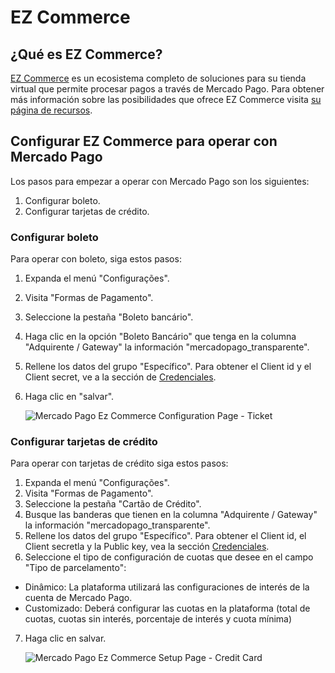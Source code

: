 # EZ Commerce

## ¿Qué es EZ Commerce?

[EZ Commerce](https://www.ezcommerce.com.br/) es un ecosistema completo de soluciones para su tienda virtual que permite procesar pagos a través de Mercado Pago.
Para obtener más información sobre las posibilidades que ofrece EZ Commerce visita [su página de recursos](https://www.ezcommerce.com.br/plataforma/recursos-de-ecommerce/).

## Configurar EZ Commerce para operar con Mercado Pago

Los pasos para empezar a operar con Mercado Pago son los siguientes:

1. Configurar boleto.
2. Configurar tarjetas de crédito.

### Configurar boleto

Para operar con boleto, siga estos pasos:

1. Expanda el menú "Configurações".
2. Visita "Formas de Pagamento".
3. Seleccione la pestaña "Boleto bancário".
4. Haga clic en la opción "Boleto Bancário" que tenga en la columna "Adquirente / Gateway" la información "mercadopago_transparente".
5. Rellene los datos del grupo "Específico". Para obtener el Client id y el Client secret, ve a la sección de [Credenciales]([FAKER][CREDENTIALS][URL_BASIC]).
6. Haga clic en "salvar".

    ![Mercado Pago Ez Commerce Configuration Page - Ticket](/images/ezcommerce-ticket-1.gif)

### Configurar tarjetas de crédito

Para operar con tarjetas de crédito siga estos pasos:

1. Expanda el menú "Configurações".
2. Visita "Formas de Pagamento".
3. Seleccione la pestaña "Cartão de Crédito".
4. Busque las banderas que tienen en la columna "Adquirente / Gateway" la información "mercadopago_transparente".
5. Rellene los datos del grupo "Específico". Para obtener el Client id, el Client secretla y la Public key, vea la sección [Credenciales]([FAKER][CREDENTIALS][URL]).
6. Seleccione el tipo de configuración de cuotas que desee en el campo "Tipo de parcelamento":
- Dinâmico: La plataforma utilizará las configuraciones de interés de la cuenta de Mercado Pago.
- Customizado: Deberá configurar las cuotas en la plataforma (total de cuotas, cuotas sin interés, porcentaje de interés y cuota mínima)
7. Haga clic en salvar.

    ![Mercado Pago Ez Commerce Setup Page - Credit Card](/images/ezcommerce-credit-card-1.gif)
